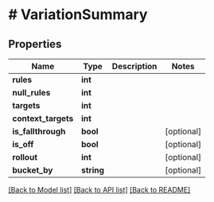 # # VariationSummary

## Properties

Name | Type | Description | Notes
------------ | ------------- | ------------- | -------------
**rules** | **int** |  |
**null_rules** | **int** |  |
**targets** | **int** |  |
**context_targets** | **int** |  |
**is_fallthrough** | **bool** |  | [optional]
**is_off** | **bool** |  | [optional]
**rollout** | **int** |  | [optional]
**bucket_by** | **string** |  | [optional]

[[Back to Model list]](../../README.md#models) [[Back to API list]](../../README.md#endpoints) [[Back to README]](../../README.md)
